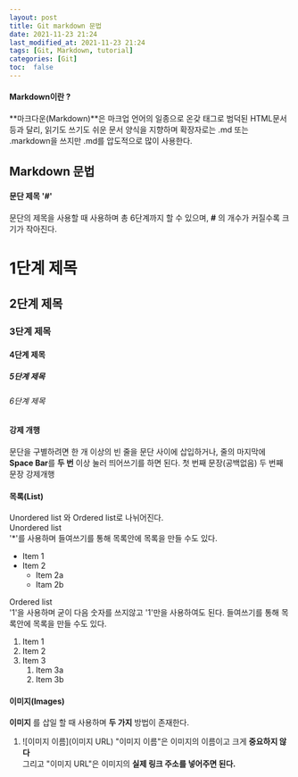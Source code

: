 ```yaml
---
layout: post
title: Git markdown 문법
date: 2021-11-23 21:24
last_modified_at: 2021-11-23 21:24
tags: [Git, Markdown, tutorial]
categories: [Git]
toc:  false
---
```


<h4>Markdown이란 ?</h4>

**마크다운(Markdown)**은 마크업 언어의 일종으로 온갖 태그로 범덕된 HTML문서 등과 달리, 읽기도 쓰기도 쉬운 문서 양식을 지향하며 확장자로는 .md 또는 .markdown을 쓰지만 .md를 압도적으로 많이 사용한다.

<h2> Markdown 문법</h2>

#### 문단 제목 '#'
문단의 제목을 사용할 때 사용하며 총 6단계까지 할 수 있으며, **#** 의 개수가 커질수록 크기가 작아진다.  
# 1단계 제목
## 2단계 제목
### 3단계 제목
#### 4단계 제목
##### 5단계 제목
###### 6단계 제목  

  

#### 강제 개행
문단을 구별하려면 한 개 이상의 빈 줄을 문단 사이에 삽입하거나, 줄의 마지막에 **Space Bar**를 **두 번** 이상 눌러 띄어쓰기를 하면 된다.
첫 번째 문장(공백없음)
두 번째 문장  강제개행

#### 목록(List)
Unordered list 와 Ordered list로 나뉘어진다.  
Unordered list  
'*'를 사용하며 들여쓰기를 통해 목록안에 목록을 만들 수도 있다.
* Item 1
* Item 2
    * Item 2a
    * Itam 2b  


Ordered list  
'1'을 사용하며 굳이 다음 숫자를 쓰지않고 '1'만을 사용하여도 된다.   들여쓰기를 통해 목록안에 목록을 만들 수도 있다. 
1. Item 1
1. Item 2
1. Item 3
    1. Item 3a
    1. Item 3b


#### 이미지(Images)
__이미지__ 를 삽일 할 때 사용하며 __두 가지__ 방법이 존재한다.
1.  ![이미지 이름](이미지 URL)
"이미지 이름"은 이미지의 이름이고 크게 __중요하지 않다__  
그리고 "이미지 URL"은 이미지의 __실제 링크 주소를 넣어주면 된다.__





